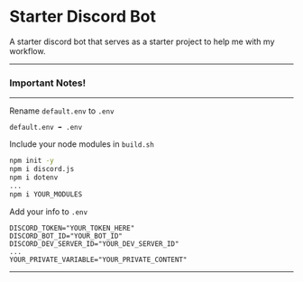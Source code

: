 # Starter Discord Bot

A starter discord bot that serves as a starter project to help me with my workflow.
***
### Important Notes!
***
Rename `default.env` to `.env`  
```
default.env ➡️ .env
```
Include your node modules in `build.sh`  
```bash
npm init -y
npm i discord.js
npm i dotenv
...
npm i YOUR_MODULES
```
Add your info to `.env`
```env
DISCORD_TOKEN="YOUR_TOKEN_HERE"
DISCORD_BOT_ID="YOUR_BOT_ID"
DISCORD_DEV_SERVER_ID="YOUR_DEV_SERVER_ID"
...
YOUR_PRIVATE_VARIABLE="YOUR_PRIVATE_CONTENT"
```
***